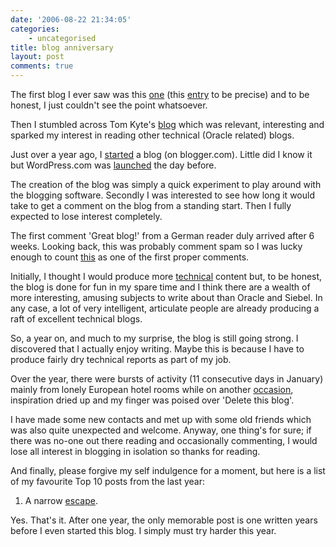 ```yaml
---
date: '2006-08-22 21:34:05'
categories:
    - uncategorised
title: blog anniversary
layout: post
comments: true
---
```


The first blog I ever saw was this
[one](http://fleetie.livejournal.com/) (this
[entry](http://fleetie.livejournal.com/12067.html) to be precise) and to
be honest, I just couldn't see the point whatsoever.

Then I stumbled across Tom Kyte's [blog](http://tkyte.blogspot.com/)
which was relevant, interesting and sparked my interest in reading other
technical (Oracle related) blogs.

Just over a year ago, I
[started](http://www.nbrightside.com/blog/2005/08/17/dot-bombs/) a blog
(on blogger.com). Little did I know it but WordPress.com was
[launched](http://lorelle.wordpress.com/2006/08/16/happy-birthday-wordpresscom/)
the day before.

The creation of the blog was simply a quick experiment to play around
with the blogging software. Secondly I was interested to see how long it
would take to get a comment on the blog from a standing start. Then I
fully expected to lose interest completely.

The first comment 'Great blog!' from a German reader duly arrived after
6 weeks. Looking back, this was probably comment spam so I was lucky
enough to count
[this](http://www.nbrightside.com/blog/2005/11/04/tom-kyte-makes-mistake-shock/#comment-22)
as one of the first proper comments.

Initially, I thought I would produce more
[technical](http://www.nbrightside.com/blog/2006/02/20/introduction-to-etl-for-oracle/)
content but, to be honest, the blog is done for fun in my spare time and
I think there are a wealth of more interesting, amusing subjects to
write about than Oracle and Siebel. In any case, a lot of very
intelligent, articulate people are already producing a raft of excellent
technical blogs.

So, a year on, and much to my surprise, the blog is still going strong.
I discovered that I actually enjoy writing. Maybe this is because I have
to produce fairly dry technical reports as part of my job.

Over the year, there were bursts of activity (11 consecutive days in
January) mainly from lonely European hotel rooms while on another
[occasion](http://www.nbrightside.com/blog/2006/06/02/half-time-scoreboard/),
inspiration dried up and my finger was poised over 'Delete this blog'.

I have made some new contacts and met up with some old friends which was
also quite unexpected and welcome. Anyway, one thing's for sure; if
there was no-one out there reading and occasionally commenting, I would
lose all interest in blogging in isolation so thanks for reading.

And finally, please forgive my self indulgence for a moment, but here is
a list of my favourite Top 10 posts from the last year:

1.  A narrow
    [escape](http://www.nbrightside.com/blog/2006/03/21/a-narrow-escape/).

Yes. That's it. After one year, the only memorable post is one written
years before I even started this blog. I simply must try harder this
year.
